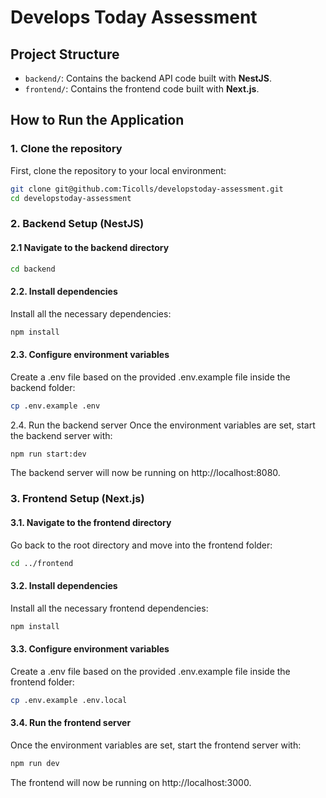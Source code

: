 # Develops Today Assessment

## Project Structure

- `backend/`: Contains the backend API code built with **NestJS**.
- `frontend/`: Contains the frontend code built with **Next.js**.

## How to Run the Application

### 1. Clone the repository

First, clone the repository to your local environment:

```bash
git clone git@github.com:Ticolls/developstoday-assessment.git
cd developstoday-assessment
```

### 2. Backend Setup (NestJS)

#### 2.1 Navigate to the backend directory

```bash
cd backend
``` 
#### 2.2. Install dependencies
Install all the necessary dependencies:
```bash
npm install
``` 

#### 2.3. Configure environment variables
Create a .env file based on the provided .env.example file inside the backend folder:
```bash
cp .env.example .env
``` 

2.4. Run the backend server
Once the environment variables are set, start the backend server with:
```bash
npm run start:dev
``` 
The backend server will now be running on http://localhost:8080.

### 3. Frontend Setup (Next.js)
#### 3.1. Navigate to the frontend directory
Go back to the root directory and move into the frontend folder:
```bash
cd ../frontend
``` 

#### 3.2. Install dependencies
Install all the necessary frontend dependencies:
```bash
npm install
``` 

#### 3.3. Configure environment variables
Create a .env file based on the provided .env.example file inside the frontend folder:
```bash
cp .env.example .env.local
``` 

#### 3.4. Run the frontend server
Once the environment variables are set, start the frontend server with:
```bash
npm run dev
``` 
The frontend will now be running on http://localhost:3000.